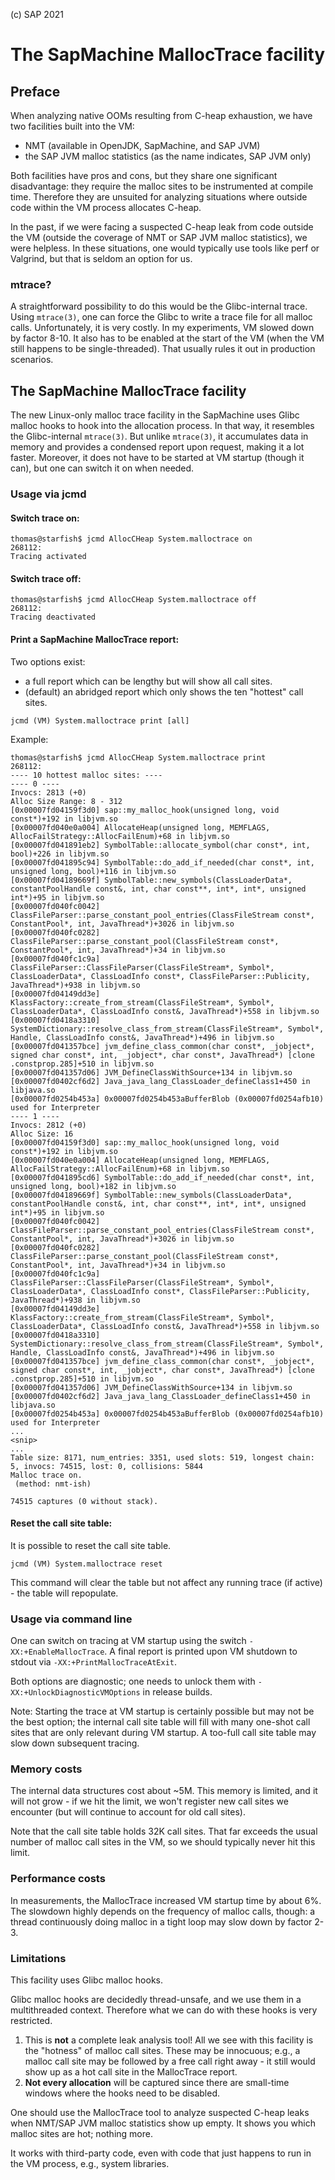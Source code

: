 (c) SAP 2021

# The SapMachine MallocTrace facility

## Preface

When analyzing native OOMs resulting from C-heap exhaustion, we have two facilities built into the VM:

- NMT (available in OpenJDK, SapMachine, and SAP JVM)
- the SAP JVM malloc statistics (as the name indicates, SAP JVM only)

Both facilities have pros and cons, but they share one significant disadvantage: they require the malloc sites to be instrumented at compile time. Therefore they are unsuited for analyzing situations where outside code within the VM process allocates C-heap.

In the past, if we were facing a suspected C-heap leak from code outside the VM (outside the coverage of NMT or SAP JVM malloc statistics), we were helpless. In these situations, one would typically use tools like perf or Valgrind, but that is seldom an option for us.

### mtrace?

A straightforward possibility to do this would be the Glibc-internal trace. Using `mtrace(3)`, one can force the Glibc to write a trace file for all malloc calls. Unfortunately, it is very costly. In my experiments, VM slowed down by factor 8-10. It also has to be enabled at the start of the VM (when the VM still happens to be single-threaded). That usually rules it out in production scenarios.

## The SapMachine MallocTrace facility

The new Linux-only malloc trace facility in the SapMachine uses Glibc malloc hooks to hook into the allocation process. In that way, it resembles the Glibc-internal `mtrace(3)`. But unlike `mtrace(3)`, it accumulates data in memory and provides a condensed report upon request, making it a lot faster. Moreover, it does not have to be started at VM startup (though it can), but one can switch it on when needed.

### Usage via jcmd

#### Switch trace on:

```
thomas@starfish$ jcmd AllocCHeap System.malloctrace on
268112:
Tracing activated
```

#### Switch trace off:
```
thomas@starfish$ jcmd AllocCHeap System.malloctrace off
268112:
Tracing deactivated
```

#### Print a SapMachine MallocTrace report:

Two options exist:
- a full report which can be lengthy but will show all call sites.
- (default) an abridged report which only shows the ten "hottest" call sites.

```
jcmd (VM) System.malloctrace print [all]
```

Example:

```
thomas@starfish$ jcmd AllocCHeap System.malloctrace print
268112:
---- 10 hottest malloc sites: ----
---- 0 ----
Invocs: 2813 (+0)
Alloc Size Range: 8 - 312
[0x00007fd04159f3d0] sap::my_malloc_hook(unsigned long, void const*)+192 in libjvm.so
[0x00007fd040e0a004] AllocateHeap(unsigned long, MEMFLAGS, AllocFailStrategy::AllocFailEnum)+68 in libjvm.so
[0x00007fd041891eb2] SymbolTable::allocate_symbol(char const*, int, bool)+226 in libjvm.so
[0x00007fd041895c94] SymbolTable::do_add_if_needed(char const*, int, unsigned long, bool)+116 in libjvm.so
[0x00007fd04189669f] SymbolTable::new_symbols(ClassLoaderData*, constantPoolHandle const&, int, char const**, int*, int*, unsigned int*)+95 in libjvm.so
[0x00007fd040fc0042] ClassFileParser::parse_constant_pool_entries(ClassFileStream const*, ConstantPool*, int, JavaThread*)+3026 in libjvm.so
[0x00007fd040fc0282] ClassFileParser::parse_constant_pool(ClassFileStream const*, ConstantPool*, int, JavaThread*)+34 in libjvm.so
[0x00007fd040fc1c9a] ClassFileParser::ClassFileParser(ClassFileStream*, Symbol*, ClassLoaderData*, ClassLoadInfo const*, ClassFileParser::Publicity, JavaThread*)+938 in libjvm.so
[0x00007fd04149dd3e] KlassFactory::create_from_stream(ClassFileStream*, Symbol*, ClassLoaderData*, ClassLoadInfo const&, JavaThread*)+558 in libjvm.so
[0x00007fd0418a3310] SystemDictionary::resolve_class_from_stream(ClassFileStream*, Symbol*, Handle, ClassLoadInfo const&, JavaThread*)+496 in libjvm.so
[0x00007fd041357bce] jvm_define_class_common(char const*, _jobject*, signed char const*, int, _jobject*, char const*, JavaThread*) [clone .constprop.285]+510 in libjvm.so
[0x00007fd041357d06] JVM_DefineClassWithSource+134 in libjvm.so
[0x00007fd0402cf6d2] Java_java_lang_ClassLoader_defineClass1+450 in libjava.so
[0x00007fd0254b453a] 0x00007fd0254b453aBufferBlob (0x00007fd0254afb10) used for Interpreter
---- 1 ----
Invocs: 2812 (+0)
Alloc Size: 16
[0x00007fd04159f3d0] sap::my_malloc_hook(unsigned long, void const*)+192 in libjvm.so
[0x00007fd040e0a004] AllocateHeap(unsigned long, MEMFLAGS, AllocFailStrategy::AllocFailEnum)+68 in libjvm.so
[0x00007fd041895cd6] SymbolTable::do_add_if_needed(char const*, int, unsigned long, bool)+182 in libjvm.so
[0x00007fd04189669f] SymbolTable::new_symbols(ClassLoaderData*, constantPoolHandle const&, int, char const**, int*, int*, unsigned int*)+95 in libjvm.so
[0x00007fd040fc0042] ClassFileParser::parse_constant_pool_entries(ClassFileStream const*, ConstantPool*, int, JavaThread*)+3026 in libjvm.so
[0x00007fd040fc0282] ClassFileParser::parse_constant_pool(ClassFileStream const*, ConstantPool*, int, JavaThread*)+34 in libjvm.so
[0x00007fd040fc1c9a] ClassFileParser::ClassFileParser(ClassFileStream*, Symbol*, ClassLoaderData*, ClassLoadInfo const*, ClassFileParser::Publicity, JavaThread*)+938 in libjvm.so
[0x00007fd04149dd3e] KlassFactory::create_from_stream(ClassFileStream*, Symbol*, ClassLoaderData*, ClassLoadInfo const&, JavaThread*)+558 in libjvm.so
[0x00007fd0418a3310] SystemDictionary::resolve_class_from_stream(ClassFileStream*, Symbol*, Handle, ClassLoadInfo const&, JavaThread*)+496 in libjvm.so
[0x00007fd041357bce] jvm_define_class_common(char const*, _jobject*, signed char const*, int, _jobject*, char const*, JavaThread*) [clone .constprop.285]+510 in libjvm.so
[0x00007fd041357d06] JVM_DefineClassWithSource+134 in libjvm.so
[0x00007fd0402cf6d2] Java_java_lang_ClassLoader_defineClass1+450 in libjava.so
[0x00007fd0254b453a] 0x00007fd0254b453aBufferBlob (0x00007fd0254afb10) used for Interpreter
...
<snip>
...
Table size: 8171, num_entries: 3351, used slots: 519, longest chain: 5, invocs: 74515, lost: 0, collisions: 5844
Malloc trace on.
 (method: nmt-ish)

74515 captures (0 without stack).
```

#### Reset the call site table:

It is possible to reset the call site table.

```
jcmd (VM) System.malloctrace reset
```

This command will clear the table but not affect any running trace (if active) - the table will repopulate.


### Usage via command line

One can switch on tracing at VM startup using the switch `-XX:+EnableMallocTrace`. A final report is printed upon VM shutdown to stdout via `-XX:+PrintMallocTraceAtExit`.

Both options are diagnostic; one needs to unlock them with `-XX:+UnlockDiagnosticVMOptions` in release builds.

Note: Starting the trace at VM startup is certainly possible but may not be the best option;  the internal call site table will fill with many one-shot call sites that are only relevant during VM startup. A too-full call site table may slow down subsequent tracing.

### Memory costs

The internal data structures cost about ~5M. This memory is limited, and it will not grow - if we hit the limit, we won't register new call sites we encounter (but will continue to account for old call sites).

Note that the call site table holds 32K call sites. That far exceeds the usual number of malloc call sites in the VM, so we should typically never hit this limit.

### Performance costs

In measurements, the MallocTrace increased VM startup time by about 6%. The slowdown highly depends on the frequency of malloc calls, though: a thread continuously doing malloc in a tight loop may slow down by factor 2-3.

### Limitations

This facility uses Glibc malloc hooks. 

Glibc malloc hooks are decidedly thread-unsafe, and we use them in a multithreaded context. Therefore what we can do with these hooks is very restricted.

1) This is **not** a complete leak analysis tool! All we see with this facility is the "hotness" of malloc call sites. These may be innocuous; e.g., a malloc call site may be followed by a free call right away - it still would show up as a hot call site in the MallocTrace report.
2) **Not every allocation** will be captured since there are small-time windows where the hooks need to be disabled.

One should use the MallocTrace tool to analyze suspected C-heap leaks when NMT/SAP JVM malloc statistics show up empty. It shows you which malloc sites are hot; nothing more. 

It works with third-party code, even with code that just happens to run in the VM process, e.g., system libraries.
